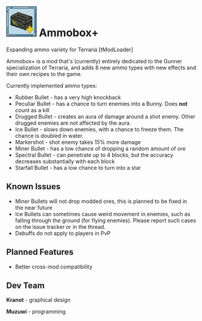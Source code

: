 [icon]: https://raw.githubusercontent.com/Muzuwi/AmmoboxPlus/master/icon.png

# ![icon] Ammobox+
Expanding ammo variety for Terraria [tModLoader]

Ammobox+ is a mod that's (currently) entirely dedicated to the Gunner specialization of Terraria, and adds 8 new ammo types with new effects and their own recipes to the game.

Currently implemented ammo types:

- Rubber Bullet - has a very high knockback
- Peculiar Bullet - has a chance to turn enemies into a Bunny. Does **not** count as a kill
- Drugged Bullet - creates an aura of damage around a shot enemy. Other drugged enemies are not affected by the aura.
- Ice Bullet - slows down enemies, with a chance to freeze them. The chance is doubled in water.
- Markershot - shot enemy takes 15% more damage
- Miner Bullet - has a low chance of dropping a random amount of ore
- Spectral Bullet - can penetrate up to 4 blocks, but the accuracy decreases substantially with each block
- Starfall Bullet - has a low chance to turn into a star

## Known Issues
- Miner Bullets will not drop modded ores, this is planned to be fixed in the near future
- Ice Bullets can sometimes cause weird movement in enemies, such as falling through the ground (for flying enemies). Please report such cases on the issue tracker or in the thread.
- Debuffs do not apply to players in PvP

## Planned Features
- Better cross-mod compatibility

## Dev Team

   **Kranot** - graphical design
   
   **Muzuwi** - programming

